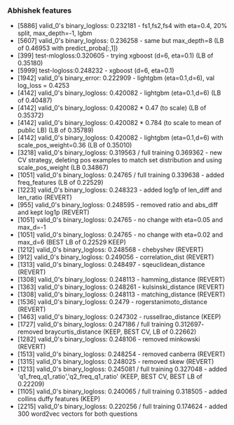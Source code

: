 ### Abhishek features
* [5886] valid_0's binary_logloss: 0.232181 - fs1,fs2,fs4 with eta=0.4, 20% split, max_depth=-1, lgbm
* [5607] valid_0's binary_logloss: 0.236258 - same but max_depth=8 (LB of 0.46953 with predict_proba[:,1])
* [399] test-mlogloss:0.320605 - trying xgboost (d=6, eta=0.1) (LB of 0.35180)
* [5999] test-logloss:0.248232 - xgboost (d=6, eta=0.1)
* [1942] valid_0's binary_error: 0.222909 - lightgbm (eta=0.1,d=6), val log_loss = 0.4253
* [4142] valid_0's binary_logloss: 0.420082 - lightgbm (eta=0.1,d=6) (LB of 0.40487)
* [4142] valid_0's binary_logloss: 0.420082 * 0.47 (to scale) (LB of 0.35372)
* [4142] valid_0's binary_logloss: 0.420082 * 0.784 (to scale to mean of public LB) (LB of 0.35789)
* [4142] valid_0's binary_logloss: 0.420082 - lightgbm (eta=0.1,d=6) with scale_pos_weight=0.36 (LB of 0.35010)
* [3218] valid_0's binary_logloss: 0.319563 / full training 0.369362 - new CV strategy, deleting pos examples to match set distribution and using scale_pos_weight (LB 0.34867)
* [1051] valid_0's binary_logloss: 0.24765 / full training 0.339638 - added freq_features (LB of 0.22529)
* [1223] valid_0's binary_logloss: 0.248323 - added log1p of len_diff and len_ratio (REVERT)
* [955]	valid_0's binary_logloss: 0.248595 - removed ratio and abs_diff and kept log1p (REVERT)
* [1051] valid_0's binary_logloss: 0.24765 - no change with eta=0.05 and max_d=-1
* [1051] valid_0's binary_logloss: 0.24765 - no change with eta=0.02 and max_d=6 (BEST LB of 0.22529 KEEP)
* [1212] valid_0's binary_logloss: 0.248568 - chebyshev (REVERT)
* [912]	valid_0's binary_logloss: 0.249056 - correlation_dist (REVERT)
* [1313] valid_0's binary_logloss: 0.248497 - sqeuclidean_distance (REVERT)
* [1308] valid_0's binary_logloss: 0.248113 - hamming_distance (REVERT)
* [1363] valid_0's binary_logloss: 0.248261 - kulsinski_distance (REVERT)
* [1308] valid_0's binary_logloss: 0.248113 - matching_distance (REVERT)
* [1536] valid_0's binary_logloss: 0.2479 - rogerstanimoto_distance (REVERT)
* [1463] valid_0's binary_logloss: 0.247302 - russellrao_distance (KEEP)
* [1727] valid_0's binary_logloss: 0.247186 / full training 0.312697- removed braycurtis_distance (KEEP, BEST CV, LB of 0.22662)
* [1282] valid_0's binary_logloss: 0.248106 - removed minkowski (REVERT)
* [1513] valid_0's binary_logloss: 0.248254 - removed canberra (REVERT)
* [1315] valid_0's binary_logloss: 0.248025 - removed skew (REVERT)
* [1213] valid_0's binary_logloss: 0.245081 / full training 0.327048 - added 'q1_freq_q1_ratio','q2_freq_q1_ratio' (KEEP, BEST CV, BEST LB of 0.22209)
* [1105] valid_0's binary_logloss: 0.240065 / full training 0.318505 - added collins duffy features (KEEP)
* [2215] valid_0's binary_logloss: 0.220256 / full training 0.174624 - added 300 word2vec vectors for both questions